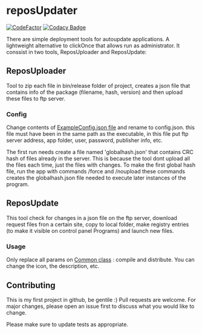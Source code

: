 # reposUpdater

[![CodeFactor](https://www.codefactor.io/repository/github/jarmyo/reposupdater/badge)](https://www.codefactor.io/repository/github/jarmyo/reposupdater)
[![Codacy Badge](https://app.codacy.com/project/badge/Grade/35dd563abff24108a4c3912895ef6265)](https://www.codacy.com/gh/jarmyo/reposUpdater/dashboard?utm_source=github.com&amp;utm_medium=referral&amp;utm_content=jarmyo/reposUpdater&amp;utm_campaign=Badge_Grade)

There are simple deployment tools for autoupdate applications. A lightweight alternative to clickOnce that allows run as administrator.
It conssist in two tools, ReposUploader and ReposUpdate:

## ReposUploader
Tool to zip each file in bin/release folder of project, creates a json file that contains info of the package (filename, hash, version) and then upload these files to ftp server. 

### Config
Change contents of [ExampleConfig.json file](https://github.com/jarmyo/reposUpdater/blob/main/ReposUploader/ExampleConfig.json) and rename to config.json. this file must have been in the same path as the executable, in this file put ftp server address, app folder, user, password, publisher info, etc.

The first run needs create a file named 'globalhash.json' that contains CRC hash of files already in the server. This is because the tool dont upload all the files each time, just the files with changes.
To make the first global hash file, run the app with commands /force and /noupload these commands creates the globalhash.json file needed to execute later instances of the program.

## ReposUpdate
This tool check for changes in a json file on the ftp server, download request files fron a certain site, copy to local folder, make registry entries (to make it visible on control panel Programs) and launch new files.

### Usage
Only replace all params on [Common class](https://github.com/jarmyo/reposUpdater/blob/main/ReposUpdate/Common.cs) : compile and distribute. You can change the icon, the description, etc.

## Contributing
This is my first project in github, be gentile :)
Pull requests are welcome. For major changes, please open an issue first to discuss what you would like to change.

Please make sure to update tests as appropriate.
